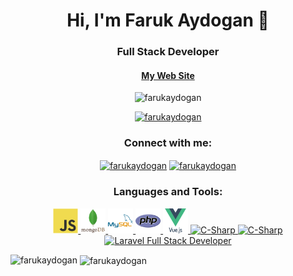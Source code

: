 <h1 align="center">Hi, I'm Faruk Aydogan 👋</h1>
<h3 align="center">Full Stack Developer </h3>
<h4 align="center"><a href="https://farukaydogan.com">My Web Site </a></h3>
<p align="center"> <img src="https://komarev.com/ghpvc/?username=farukaydogan&label=Profile%20views&color=0e75b6&style=flat" alt="farukaydogan" /> </p>
<p align="center"> <a href="https://github.com/ryo-ma/github-profile-trophy"><img src="https://github-profile-trophy.vercel.app/?username=farukaydogan" alt="farukaydogan" /></a> </p>

<h3 align="center">Connect with me:</h3>


<p align="center">
    <a href="https://linkedin.com/in/farukaydogan" target="blank"><img align="center" src="https://cdn.jsdelivr.net/npm/simple-icons@3.0.1/icons/linkedin.svg" alt="farukaydogan" height="30" width="40" /></a>
    <a href="mailto:faruktayyibaydogan.com" target="blank"><img align="center" src="https://cdn.jsdelivr.net/npm/simple-icons@3.0.1/icons/gmail.svg" alt="farukaydogan" height="30" width="40" /></a>
<h3 align="center">Languages and Tools:</h3><p align="center"><a href="https://developer.mozilla.org/en-US/docs/Web/JavaScript" target="_blank"> <img
        src="https://raw.githubusercontent.com/devicons/devicon/master/icons/javascript/javascript-original.svg"
        alt="javascript" width="40" height="40"/> </a><a href="https://www.mongodb.com/" target="_blank"> <img
        src="https://raw.githubusercontent.com/devicons/devicon/master/icons/mongodb/mongodb-original-wordmark.svg"
        alt="mongodb" width="40" height="40"/> </a><a href="https://www.mysql.com/" target="_blank"> <img
        src="https://raw.githubusercontent.com/devicons/devicon/master/icons/mysql/mysql-original-wordmark.svg"
        alt="mysql" width="40" height="40"/> </a><a href="https://www.php.net" target="_blank"> <img
        src="https://raw.githubusercontent.com/devicons/devicon/master/icons/php/php-original.svg" alt="php"
        width="40" height="40"/> </a><a href="https://vuejs.org/" target="_blank"> <img
        src="https://raw.githubusercontent.com/devicons/devicon/master/icons/vuejs/vuejs-original-wordmark.svg"
        alt="vuejs" width="40" height="40"/> </a>
    <a href="https://docs.microsoft.com/en-us/dotnet/csharp/" target="_blank"> <img
            src="https://upload.wikimedia.org/wikipedia/commons/0/0d/C_Sharp_wordmark.svg"
            alt="C-Sharp" width="40" height="40"/> </a><a href="https://www.java.com/en/" target="_blank"> <img
            src="https://icon-library.com/images/java-icon-png/java-icon-png-2.jpg"
            alt="C-Sharp" width="40" height="40"/> </a><a href="https://laravel.com/" target="_blank"> <img
            src="https://upload.wikimedia.org/wikipedia/commons/thumb/9/9a/Laravel.svg/50px-Laravel.svg.png?20190820171151"
            alt="Laravel Full Stack Developer" width="50" height="52"/> </a>

</p>



                
                
<p><img align="left" src="https://github-readme-stats.vercel.app/api/top-langs?username=farukaydogan&show_icons=true&locale=en" alt="farukaydogan" /></p>


<p>&nbsp;<img align="center" src="https://github-readme-stats.vercel.app/api?username=farukaydogan&show_icons=true&locale=en" alt="farukaydogan" /></p>

